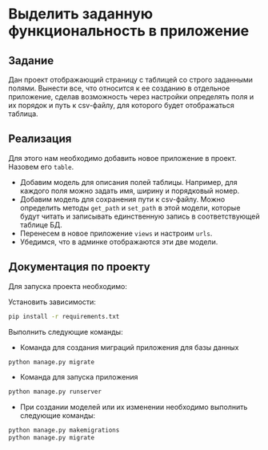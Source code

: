 # Выделить заданную функциональность в приложение

## Задание

Дан проект отображающий страницу с таблицей со строго заданными полями. Вынести все, что относится к ее созданию в
отдельное приложение, сделав возможность через настройки определять поля и их порядок и путь к csv-файлу, для которого
будет отображаться таблица.

## Реализация

Для этого нам необходимо добавить новое приложение в проект. Назовем его `table`.
* Добавим модель для описания полей таблицы. Например, для каждого поля можно задать имя, ширину и порядковый номер.
* Добавим модель для сохранения пути к csv-файлу. Можно определить методы `get_path` и `set_path` в этой модели,
которые будут читать и записывать единственную запись в соответствующей таблице БД.
* Перенесем в новое приложение `views` и настроим `urls`. 
* Убедимся, что в админке отображаются эти две модели. 

## Документация по проекту

Для запуска проекта необходимо:

Установить зависимости:
```bash
pip install -r requirements.txt
```

Выполнить следующие команды:

* Команда для создания миграций приложения для базы данных
```bash
python manage.py migrate
```

* Команда для запуска приложения
```bash
python manage.py runserver
```

* При создании моделей или их изменении необходимо выполнить следующие команды:
```bash
python manage.py makemigrations
python manage.py migrate
```
